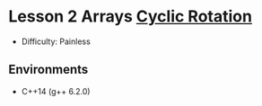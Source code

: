 # Lesson 2 Arrays [Cyclic Rotation](https://app.codility.com/programmers/lessons/2-arrays/cyclic_rotation)

- Difficulty: Painless

## Environments

- C++14 (g++ 6.2.0)
